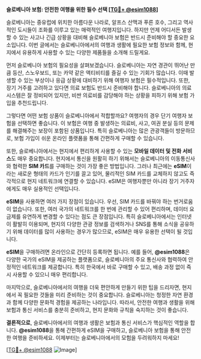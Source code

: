 **슬로베니아 보험: 안전한 여행을 위한 필수 선택 [[TG💪+ @esim1088](https://t.me/s/esim1088)]**

슬로베니아는 중유럽에 위치한 아름다운 나라로, 알프스 산맥과 푸른 호수, 그리고 역사적인 도시들이 조화를 이루고 있는 매력적인 여행지입니다. 하지만 언제 어디서든 발생할 수 있는 사고나 긴급 상황을 대비해 슬로베니아 보험은 반드시 준비해야 할 중요한 요소입니다. 이번 글에서는 슬로베니아에서의 여행과 생활에 필요한 보험 정보와 함께, 현지에서 유용하게 사용할 수 있는 다양한 제품들을 소개해 드릴게요.

먼저 슬로베니아 보험의 필요성을 살펴보겠습니다. 슬로베니아는 자연 경관이 뛰어난 만큼 등산, 스노우보드, 또는 카약 같은 액티비티를 즐길 수 있는 기회가 많습니다. 이때 발생할 수 있는 부상이나 응급 상황에 대비하기 위해 여행자 보험은 필수적입니다. 또한, 장기 거주를 고려하고 있다면 의료 보험도 반드시 준비해야 합니다. 슬로베니아의 의료 시스템은 잘 정비되어 있지만, 비싼 의료비를 감당해야 하는 상황을 피하기 위해 보험 가입을 추천드립니다.

그렇다면 어떤 보험 상품이 슬로베니아에서 적합할까요? 여행자의 경우 단기 여행자 보험을 선택하면 좋습니다. 이 보험은 여행 중 발생하는 의료비, 사고, 여권 분실 등의 문제를 해결해주는 보장이 포함된 상품입니다. 특히 슬로베니아는 많은 관광객들이 방문하므로, 보험 가입이 쉬운 온라인 플랫폼을 통해 간편하게 구매할 수 있습니다.

또한, 슬로베니아에서는 현지에서 편리하게 사용할 수 있는 **모바일 데이터 및 전화 서비스**도 매우 중요합니다. 현지에서 통신을 원활히 하기 위해서는 슬로베니아의 이동통신사와 협력한 **SIM 카드**를 구매하는 것이 가장 좋은 방법입니다. 그러나 최근에는 **eSIM**이라는 새로운 형태의 카드가 인기를 끌고 있어, 물리적인 SIM 카드를 교체하지 않고도 즉각적으로 현지 네트워크에 연결할 수 있습니다. eSIM은 여행자뿐만 아니라 장기 거주자에게도 매우 실용적인 선택입니다.

**eSIM**을 사용하면 여러 가지 장점이 있습니다. 우선, SIM 카드를 바꿔야 하는 번거로움이 없습니다. 또한, 여러 국가의 네트워크를 한 번에 관리할 수 있어 편리하며, 데이터 요금제를 유연하게 변경할 수 있다는 점도 큰 장점입니다. 특히 슬로베니아에서는 인터넷이 활발히 이용되며, 현지의 다양한 관광 정보를 검색하거나 SNS를 통해 소식을 공유하기 위해 데이터를 많이 사용하는 경우가 많으므로, eSIM은 매우 유용한 선택이 될 것입니다.

**eSIM**을 구매하려면 온라인으로 간단히 등록하면 됩니다. 예를 들어, **@esim1088**은 다양한 국가의 eSIM을 제공하는 플랫폼으로, 슬로베니아의 주요 통신사와 협력하여 안정적인 네트워크를 제공합니다. 특히 한국에서 바로 구매할 수 있고, 배송 과정 없이 즉시 사용할 수 있으니 매우 편리합니다.

마지막으로, 슬로베니아에서의 여행을 더욱 편안하게 만들기 위한 팁을 드리자면, 현지에서 꼭 필요한 것들을 미리 준비하는 것이 중요합니다. 슬로베니아는 청정한 자연 환경과 함께 다양한 문화적 경험을 제공하는 나라입니다. 따라서, 안전한 여행과 생활을 위해 보험과 통신 서비스를 충분히 준비하고, 현지 문화와 규칙을 숙지하는 것이 좋습니다.

**결론적으로**, 슬로베니아에서의 여행과 생활은 보험과 통신 서비스가 핵심적인 역할을 합니다. **@esim1088**을 통해 간편하게 eSIM을 구매하고, 슬로베니아 보험을 통해 안전한 여행을 준비하세요. 이제부터는 슬로베니아에서의 모험을 두려워하지 마세요! 

[[TG💪+ @esim1088](https://t.me/s/esim1088) ![Image](https://i.postimg.cc/Y0z9fWf4/image.png)]